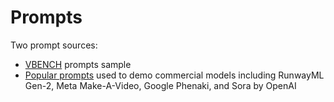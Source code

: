 # Prompts

Two prompt sources:
* [VBENCH](https://github.com/Vchitect/VBench/blob/master/prompts/all_category.txt) prompts sample
* [Popular prompts](./popular_prompts.txt) used to demo commercial models including RunwayML Gen-2, Meta Make-A-Video, Google Phenaki, and Sora by OpenAI